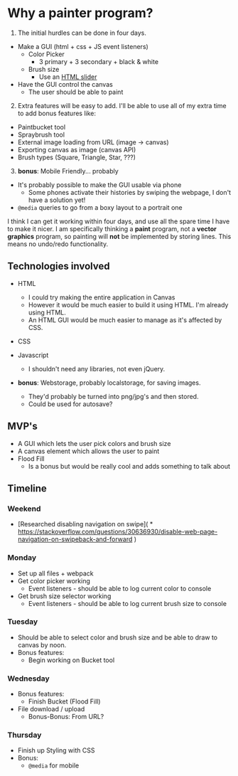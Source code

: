 # Why a painter program?

1. The initial hurdles can be done in four days.
  * Make a GUI (html + css + JS event listeners)
    * Color Picker
      * 3 primary + 3 secondary + black & white
    * Brush size
      * Use an [HTML slider](https://developer.mozilla.org/en-US/docs/Web/HTML/Element/input/range)
  * Have the GUI control the canvas
    * The user should be able to paint
2. Extra features will be easy to add. I'll be able to use all of my extra time to add bonus features like:
  * Paintbucket tool
  * Spraybrush tool
  * External image loading from URL (image -> canvas)
  * Exporting canvas as image (canvas API)
  * Brush types (Square, Triangle, Star, ???)
3. **bonus**: Mobile Friendly... probably
  * It's probably possible to make the GUI usable via phone
    * Some phones activate their histories by swiping the webpage, I don't have a solution yet!
  * ```@media``` queries to go from a boxy layout to a portrait one

I think I can get it working within four days, and use all the spare time I have to make it nicer. I am specifically thinking a **paint** program, not a **vector graphics** program, so painting will **not** be implemented by storing lines. This means no undo/redo functionality.

## Technologies involved

* HTML
  * I could try making the entire application in Canvas
  * However it would be much easier to build it using HTML. I'm already using HTML.
  * An HTML GUI would be much easier to manage as it's affected by CSS.
* CSS
* Javascript
  * I shouldn't need any libraries, not even jQuery.


* **bonus**: Webstorage, probably localstorage, for saving images.
  * They'd probably be turned into png/jpg's and then stored.
  * Could be used for autosave?

## MVP's

* A GUI which lets the user pick colors and brush size
* A canvas element which allows the user to paint
* Flood Fill
  * Is a bonus but would be really cool and adds something to talk about

## Timeline

### Weekend
  * [Researched disabling navigation on swipe](    * https://stackoverflow.com/questions/30636930/disable-web-page-navigation-on-swipeback-and-forward
)


### Monday
  * Set up all files + webpack
  * Get color picker working
    * Event listeners - should be able to log current color to console
  * Get brush size selector working
    * Event listeners - should be able to log current brush size to console

### Tuesday
  * Should be able to select color and brush size and be able to draw to canvas by noon.
  * Bonus features:
    * Begin working on Bucket tool

### Wednesday
  * Bonus features:
    * Finish Bucket (Flood Fill)
  * File download / upload
    * Bonus-Bonus: From URL?

### Thursday
  * Finish up Styling with CSS
  * Bonus:
    * ```@media``` for mobile
